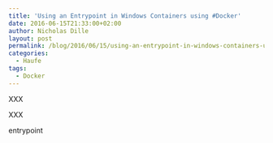 ```yaml
---
title: 'Using an Entrypoint in Windows Containers using #Docker'
date: 2016-06-15T21:33:00+02:00
author: Nicholas Dille
layout: post
permalink: /blog/2016/06/15/using-an-entrypoint-in-windows-containers-using-docker/
categories:
  - Haufe
tags:
  - Docker
---
```

XXX<!--more-->

XXX

entrypoint